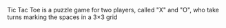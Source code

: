 Tic Tac Toe is a puzzle game for two players, called "X" and "O", who take turns marking the spaces in a 3×3 grid
